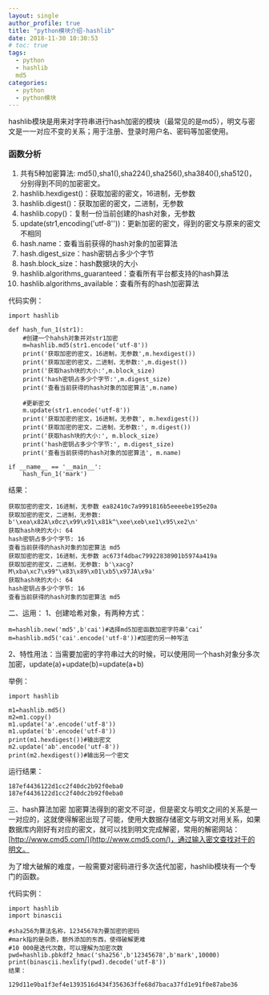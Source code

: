 ```yaml
---
layout: single
author_profile: true
title: "python模块介绍-hashlib"
date: 2018-11-30 10:30:53
# toc: true
tags:
  - python
  - hashlib
  md5
categories:
  - python
  - python模块
---
```


hashlib模块是用来对字符串进行hash加密的模块（最常见的是md5），明文与密文是一一对应不变的关系；用于注册、登录时用户名、密码等加密使用。

### 函数分析

1. 共有5种加密算法: md5(),sha1(),sha224(),sha256(),sha3840(),sha512()，分别得到不同的加密密文。
2. hashlib.hexdigest()：获取加密的密文，16进制，无参数
3. hashlib.digest()：获取加密的密文，二进制，无参数
4. hashlib.copy()：复制一份当前创建的hash对象，无参数
5. update(str1,encoding('utf-8''))：更新加密的密文，得到的密文与原来的密文不相同
6. hash.name：查看当前获得的hash对象的加密算法
7. hash.digest_size：hash密钥占多少个字节
8. hash.block_size：hash数据块的大小
9. hashlib.algorithms_guaranteed：查看所有平台都支持的hash算法
10. hashlib.algorithms_available：查看所有的hash加密算法

代码实例：
```
import hashlib

def hash_fun_1(str1):
    #创建一个hahsh对象并对str1加密
    m=hashlib.md5(str1.encode('utf-8'))
    print('获取加密的密文，16进制，无参数',m.hexdigest())
    print('获取加密的密文，二进制，无参数:',m.digest())
    print('获取hash块的大小:',m.block_size)
    print('hash密钥占多少个字节:',m.digest_size)
    print('查看当前获得的hash对象的加密算法',m.name)

    #更新密文
    m.update(str1.encode('utf-8'))
    print('获取加密的密文，16进制，无参数', m.hexdigest())
    print('获取加密的密文，二进制，无参数:', m.digest())
    print('获取hash块的大小:', m.block_size)
    print('hash密钥占多少个字节:', m.digest_size)
    print('查看当前获得的hash对象的加密算法', m.name)

if __name__ == '__main__':
    hash_fun_1('mark')
```
结果：
```
获取加密的密文，16进制，无参数 ea82410c7a9991816b5eeeebe195e20a
获取加密的密文，二进制，无参数: b'\xea\x82A\x0cz\x99\x91\x81k^\xee\xeb\xe1\x95\xe2\n'
获取hash块的大小: 64
hash密钥占多少个字节: 16
查看当前获得的hash对象的加密算法 md5
获取加密的密文，16进制，无参数 ac673f4dbac79922838901b5974a419a
获取加密的密文，二进制，无参数: b'\xacg?M\xba\xc7\x99"\x83\x89\x01\xb5\x97JA\x9a'
获取hash块的大小: 64
hash密钥占多少个字节: 16
查看当前获得的hash对象的加密算法 md5
```
二、运用：
1、创建哈希对象，有两种方式：
```
m=hashlib.new('md5',b'cai')#选择md5加密函数加密字符串‘cai’
m=hashlib.md5('cai'.encode('utf-8'))#加密的另一种写法
```
2、特性用法：当需要加密的字符串过大的时候，可以使用同一个hash对象分多次加密，update(a)+update(b)=update(a+b)

举例：
```
import hashlib

m1=hashlib.md5()
m2=m1.copy()
m1.update('a'.encode('utf-8'))
m1.update('b'.encode('utf-8'))
print(m1.hexdigest())#输出密文
m2.update('ab'.encode('utf-8'))
print(m2.hexdigest())#输出另一个密文
```
运行结果：
```
187ef4436122d1cc2f40dc2b92f0eba0
187ef4436122d1cc2f40dc2b92f0eba0
```

三、hash算法加密
加密算法得到的密文不可逆，但是密文与明文之间的关系是一一对应的，这就使得解密出现了可能，使用大数据存储密文与明文对用关系，如果数据库内刚好有对应的密文，就可以找到明文完成解密，常用的解密网站：[http://www.cmd5.com/](http://www.cmd5.com/)，通过输入密文查找对于的明文。

为了增大破解的难度，一般需要对密码进行多次迭代加密，hashlib模块有一个专门的函数。

代码实例：
```
import hashlib
import binascii

#sha256为算法名称，12345678为要加密的密码
#mark指的是杂质，额外添加的东西，使得破解更难
#10 000是迭代次数，可以理解为加密次数
pwd=hashlib.pbkdf2_hmac('sha256',b'12345678',b'mark',10000)
print(binascii.hexlify(pwd).decode('utf-8'))
结果：

129d11e9ba1f3ef4e1393516d434f356363ffe68d7baca37fd1e91f0e87abe36
```
